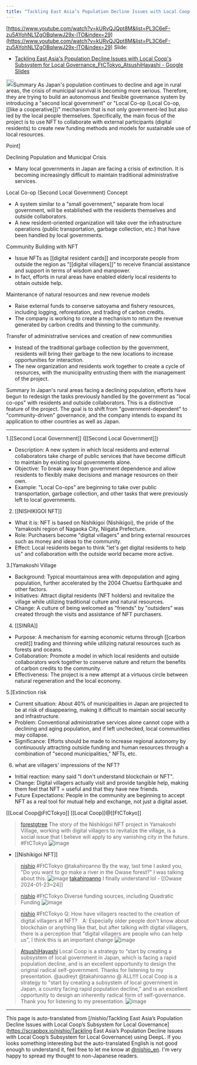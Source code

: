 ```yaml
---
title: "Tackling East Asia’s Population Decline Issues with Local Coop’s Subsystem for Local Governance"
---
```


[https://www.youtube.com/watch?v=kURvQJQpt8M&list=PL3C6eF-zu5AYohNL1ZgOBqlwwJ29x-lTO&index=29](https://www.youtube.com/watch?v=kURvQJQpt8M&list=PL3C6eF-zu5AYohNL1ZgOBqlwwJ29x-lTO&index=29)
Slide:
- [Tackling East Asia's Population Decline Issues with Local Coop's Subsystem for Local Governance_FtCTokyo_AtsushiHayashi - Google Slides](https://docs.google.com/presentation/d/1nkobiSV6wdkQSCdoz3pu2S3P51UFBCGxCjcm-Bx631E/edit#slide=id.p)

<img src='https://scrapbox.io/api/pages/nishio-en/o1 Pro/icon' alt='o1 Pro.icon' height="19.5"/>Summary
As Japan's population continues to decline and age in rural areas, the crisis of municipal survival is becoming more serious. Therefore, they are trying to build an autonomous and flexible governance system by introducing a "second local government" or "Local Co-op (Local Co-op, [[like a cooperative]])" mechanism that is not only government-led but also led by the local people themselves. Specifically, the main focus of the project is to use NFT to collaborate with external participants (digital residents) to create new funding methods and models for sustainable use of local resources.

Point]

Declining Population and Municipal Crisis
- Many local governments in Japan are facing a crisis of extinction. It is becoming increasingly difficult to maintain traditional administrative services.

Local Co-op (Second Local Government) Concept
- A system similar to a "small government," separate from local government, will be established with the residents themselves and outside collaborators.
- A new resident-oriented organization will take over the infrastructure operations (public transportation, garbage collection, etc.) that have been handled by local governments.

Community Building with NFT
- Issue NFTs as [[digital resident cards]] and incorporate people from outside the region as "[[digital villagers]]" to receive financial assistance and support in terms of wisdom and manpower.
- In fact, efforts in rural areas have enabled elderly local residents to obtain outside help.

Maintenance of natural resources and new revenue models
- Raise external funds to conserve satoyama and fishery resources, including logging, reforestation, and trading of carbon credits.
- The company is working to create a mechanism to return the revenue generated by carbon credits and thinning to the community.

Transfer of administrative services and creation of new communities
- Instead of the traditional garbage collection by the government, residents will bring their garbage to the new locations to increase opportunities for interaction.
- The new organization and residents work together to create a cycle of resources, with the municipality entrusting them with the management of the project.

Summary
In Japan's rural areas facing a declining population, efforts have begun to redesign the tasks previously handled by the government as "local co-ops" with residents and outside collaborators. This is a distinctive feature of the project. The goal is to shift from "government-dependent" to "community-driven" governance, and the company intends to expand its application to other countries as well as Japan.

---
1.[[Second Local Government]] ([[Second Local Government]])
- Description: A new system in which local residents and external collaborators take charge of public services that have become difficult to maintain by existing local governments alone.
- Objective: To break away from government dependence and allow residents to flexibly make decisions and manage resources on their own.
- Example: "Local Co-ops" are beginning to take over public transportation, garbage collection, and other tasks that were previously left to local governments.

2. [[NISHIKIGOI NFT]]
- What it is: NFT is based on Nishikigoi (Nishikigoi), the pride of the Yamakoshi region of Nagaoka City, Niigata Prefecture.
- Role: Purchasers become "digital villagers" and bring external resources such as money and ideas to the community.
- Effect: Local residents began to think "let's get digital residents to help us" and collaboration with the outside world became more active.

3.[Yamakoshi Village
- Background: Typical mountainous area with depopulation and aging population, further accelerated by the 2004 Chuetsu Earthquake and other factors.
- Initiatives: Attract digital residents (NFT holders) and revitalize the village while utilizing traditional culture and natural resources.
- Change: A culture of being welcomed as "friends" by "outsiders" was created through the visits and assistance of NFT purchasers.

4. [[SINRA]]
- Purpose: A mechanism for earning economic returns through [[carbon credit]] trading and thinning while utilizing natural resources such as forests and oceans.
- Collaboration: Promote a model in which local residents and outside collaborators work together to conserve nature and return the benefits of carbon credits to the community.
- Effectiveness: The project is a new attempt at a virtuous circle between natural regeneration and the local economy.

5.[Extinction risk
- Current situation: About 40% of municipalities in Japan are projected to be at risk of disappearing, making it difficult to maintain social security and infrastructure.
- Problem: Conventional administrative services alone cannot cope with a declining and aging population, and if left unchecked, local communities may collapse.
- Significance: Efforts should be made to increase regional autonomy by continuously attracting outside funding and human resources through a combination of "second municipalities," NFTs, etc.

6. what are villagers' impressions of the NFT?
- Initial reaction: many said "I don't understand blockchain or NFT".
- Change: Digital villagers actually visit and provide tangible help, making them feel that NFT = useful and that they have new friends.
- Future Expectations: People in the community are beginning to accept NFT as a real tool for mutual help and exchange, not just a digital asset.



[[Local Coop@FtCTokyo]]
[[Local Coop]]@[[FtCTokyo]]

> [forestgtree](https://x.com/forestgtree/status/1816343062874149226) The story of the Nishikigoi NFT project in Yamakoshi Village, working with digital villagers to revitalize the village, is a social issue that I believe will apply to any vanishing city in the future. #FtCTokyo
>  ![image](https://pbs.twimg.com/media/GTTyYy4awAAQmvQ?format=jpg&name=medium#.png)
- [[Nishikigoi NFT]]

> [nishio](https://x.com/nishio/status/1816343520086802806) #FtCTokyo  @takahiroanno
>  By the way, last time I asked you, "Do you want to go make a river in the Owase forest?" I was talking about this.
>  ![image](https://pbs.twimg.com/media/GTTyzeSbIAAnih3?format=jpg&name=large#.png)
> [takahiroanno](https://x.com/takahiroanno/status/1816399107856171216) I finally understand lol
    - [[Owase 2024-01-23~24]]

> [nishio](https://x.com/nishio/status/1816344452132397095) #FtCTokyo Diverse funding sources, including Quadratic Funding
>  ![image](https://pbs.twimg.com/media/GTTzptPaYAEzTxw?format=jpg&name=large#.png)

> [nishio](https://x.com/nishio/status/1816347534266360096) #FtCTokyo Q: How have villagers reacted to the creation of digital villagers at NFT?　A: Especially older people don't know about blockchain or anything like that, but after talking with digital villagers, there is a perception that "digital villagers are people who can help us", I think this is an important change
>  ![image](https://pbs.twimg.com/media/GTT2Z4uaYAAl82P?format=jpg&name=large#.png)


> [AtsushiHayashi](https://x.com/AtsushiHayashi/status/1816447940082454841) Local Coop is a strategy to “start by creating a subsystem of local government in Japan, which is facing a rapid population decline, and is an excellent opportunity to design the original radical self-government.
>  Thanks for listening to my presentation.
>  @audreyt @takahiroanno @ ALL!!!!
>  Local Coop is a strategy to "start by creating a subsystem of local government in Japan, a country facing rapid population decline," and is an excellent opportunity to design an inherently radical form of self-governance.
>  Thank you for listening to my presentation.
>  ![image](https://pbs.twimg.com/media/GTVRxWYawAEZbA2?format=jpg&name=medium#.png)


---
This page is auto-translated from [/nishio/Tackling East Asia’s Population Decline Issues with Local Coop’s Subsystem for Local Governance](https://scrapbox.io/nishio/Tackling East Asia’s Population Decline Issues with Local Coop’s Subsystem for Local Governance) using DeepL. If you looks something interesting but the auto-translated English is not good enough to understand it, feel free to let me know at [@nishio_en](https://twitter.com/nishio_en). I'm very happy to spread my thought to non-Japanese readers.